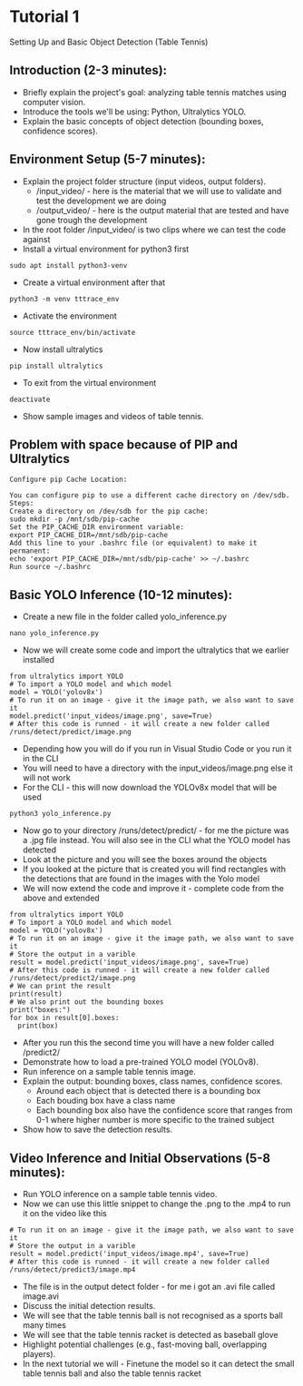 # Tutorial 1
Setting Up and Basic Object Detection (Table Tennis)

## Introduction (2-3 minutes):
- Briefly explain the project's goal: analyzing table tennis matches using computer vision.
- Introduce the tools we'll be using: Python, Ultralytics YOLO.
- Explain the basic concepts of object detection (bounding boxes, confidence scores).
## Environment Setup (5-7 minutes):
- Explain the project folder structure (input videos, output folders).
  - /input_video/ - here is the material that we will use to validate and test the development we are doing
  - /output_video/ - here is the output material that are tested and have gone trough the development
- In the root folder /input_video/ is two clips where we can test the code against
- Install a virtual environment for python3 first 
```
sudo apt install python3-venv
```
- Create a virtual environment after that
```
python3 -m venv tttrace_env
```
- Activate the environment
```
source tttrace_env/bin/activate
```
- Now install ultralytics
```
pip install ultralytics
```
- To exit from the virtual environment
```
deactivate
```
- Show sample images and videos of table tennis.

## Problem with space because of PIP and Ultralytics
```
Configure pip Cache Location:

You can configure pip to use a different cache directory on /dev/sdb.
Steps:
Create a directory on /dev/sdb for the pip cache:
sudo mkdir -p /mnt/sdb/pip-cache
Set the PIP_CACHE_DIR environment variable:
export PIP_CACHE_DIR=/mnt/sdb/pip-cache
Add this line to your .bashrc file (or equivalent) to make it permanent:
echo 'export PIP_CACHE_DIR=/mnt/sdb/pip-cache' >> ~/.bashrc
Run source ~/.bashrc
```
## Basic YOLO Inference (10-12 minutes):
- Create a new file in the folder called yolo_inference.py
```
nano yolo_inference.py
```
- Now we will create some code and import the ultralytics that we earlier installed
```
from ultralytics import YOLO
# To import a YOLO model and which model
model = YOLO('yolov8x')
# To run it on an image - give it the image path, we also want to save it
model.predict('input_videos/image.png', save=True)
# After this code is runned - it will create a new folder called /runs/detect/predict/image.png
```
- Depending how you will do if you run in Visual Studio Code or you run it in the CLI
- You will need to have a directory with the input_videos/image.png else it will not work
- For the CLI - this will now download the YOLOv8x model that will be used
```
python3 yolo_inference.py
```
- Now go to your directory /runs/detect/predict/ - for me the picture was a .jpg file instead. You will also see in the CLI what the YOLO model has detected
- Look at the picture and you will see the boxes around the objects
- If you looked at the picture that is created you will find rectangles with the detections that are found in the images with the Yolo model
- We will now extend the code and improve it - complete code from the above and extended
```
from ultralytics import YOLO
# To import a YOLO model and which model
model = YOLO('yolov8x')
# To run it on an image - give it the image path, we also want to save it
# Store the output in a varible 
result = model.predict('input_videos/image.png', save=True)
# After this code is runned - it will create a new folder called /runs/detect/predict2/image.png
# We can print the result
print(result)
# We also print out the bounding boxes
print("boxes:")
for box in result[0].boxes:
  print(box)
```
- After you run this the second time you will have a new folder called /predict2/
- Demonstrate how to load a pre-trained YOLO model (YOLOv8).
- Run inference on a sample table tennis image.
- Explain the output: bounding boxes, class names, confidence scores.
  - Around each object that is detected there is a bounding box
  - Each bouding box have a class name
  - Each bounding box also have the confidence score that ranges from 0-1 where higher number is more specific to the trained subject 
- Show how to save the detection results.
## Video Inference and Initial Observations (5-8 minutes):
- Run YOLO inference on a sample table tennis video.
- Now we can use this little snippet to change the .png to the .mp4 to run it on the video like this
```
# To run it on an image - give it the image path, we also want to save it
# Store the output in a varible 
result = model.predict('input_videos/image.mp4', save=True)
# After this code is runned - it will create a new folder called /runs/detect/predict3/image.mp4
```
- The file is in the output detect folder - for me i got an .avi file called image.avi
- Discuss the initial detection results.
- We will see that the table tennis ball is not recognised as a sports ball many times
- We will see that the table tennis racket is detected as baseball glove
- Highlight potential challenges (e.g., fast-moving ball, overlapping players).
- In the next tutorial we will - Finetune the model so it can detect the small table tennis ball and also the table tennis racket

